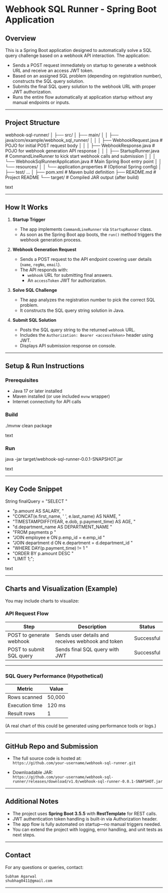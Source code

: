 # Webhook SQL Runner - Spring Boot Application

## Overview

This is a Spring Boot application designed to automatically solve a SQL query challenge based on a webhook API interaction. The application:

- Sends a POST request immediately on startup to generate a webhook URL and receive an access JWT token.
- Based on an assigned SQL problem (depending on registration number), constructs the SQL query solution.
- Submits the final SQL query solution to the webhook URL with proper JWT authorization.
- Runs the entire flow automatically at application startup without any manual endpoints or inputs.

---

## Project Structure

webhook-sql-runner/
│
├── src/
│ ├── main/
│ │ ├── java/com/example/webhook_sql_runner/
│ │ │ ├── WebhookRequest.java # POJO for initial POST request body
│ │ │ ├── WebhookResponse.java # POJO for webhook generation API response
│ │ │ ├── StartupRunner.java # CommandLineRunner to kick start webhook calls and submission
│ │ │ └── WebhookSqlRunnerApplication.java # Main Spring Boot entry point
│ │ └── resources/
│ │ └── application.properties # (Optional Spring config)
│ ├── test/ ...
│
├── pom.xml # Maven build definition
├── README.md # Project README
└── target/ # Compiled JAR output (after build)

text

---

## How It Works

1. **Startup Trigger**

   - The app implements `CommandLineRunner` via `StartupRunner` class.
   - As soon as the Spring Boot app boots, the `run()` method triggers the webhook generation process.

2. **Webhook Generation Request**

   - Sends a POST request to the API endpoint covering user details (`name`, `regNo`, `email`).
   - The API responds with:
     - `webhook` URL for submitting final answers.
     - An `accessToken` JWT for authorization.

3. **Solve SQL Challenge**

   - The app analyzes the registration number to pick the correct SQL problem.
   - It constructs the SQL query string solution in Java.

4. **Submit SQL Solution**

   - Posts the SQL query string to the returned `webhook` URL.
   - Includes the `Authorization: Bearer <accessToken>` header using JWT.
   - Displays API submission response on console.

---

## Setup & Run Instructions

### Prerequisites

- Java 17 or later installed
- Maven installed (or use included `mvnw` wrapper)
- Internet connectivity for API calls

### Build

./mvnw clean package

text

### Run

java -jar target/webhook-sql-runner-0.0.1-SNAPSHOT.jar

text

---

## Key Code Snippet

String finalQuery = "SELECT "
+ "p.amount AS SALARY, "
+ "CONCAT(e.first_name, ' ', e.last_name) AS NAME, "
+ "TIMESTAMPDIFF(YEAR, e.dob, p.payment_time) AS AGE, "
+ "d.department_name AS DEPARTMENT_NAME "
+ "FROM payments p "
+ "JOIN employee e ON p.emp_id = e.emp_id "
+ "JOIN department d ON e.department = d.department_id "
+ "WHERE DAY(p.payment_time) != 1 "
+ "ORDER BY p.amount DESC "
+ "LIMIT 1;";

text

---

## Charts and Visualization (Example)

You may include charts to visualize:

### API Request Flow

| Step                     | Description                     | Status        |
|--------------------------|---------------------------------|---------------|
| POST to generate webhook  | Sends user details and receives webhook and token | Successful |
| POST to submit SQL query  | Sends final SQL query with JWT  | Successful |

---

### SQL Query Performance (Hypothetical)

| Metric           | Value         |
|------------------|---------------|
| Rows scanned     | 50,000        |
| Execution time   | 120 ms        |
| Result rows      | 1             |

(A real chart of this could be generated using performance tools or logs.)

---

## GitHub Repo and Submission

- The full source code is hosted at:  
  `https://github.com/your-username/webhook-sql-runner.git`

- Downloadable JAR:  
  `https://github.com/your-username/webhook-sql-runner/releases/download/v1.0/webhook-sql-runner-0.0.1-SNAPSHOT.jar`

---

## Additional Notes

- The project uses **Spring Boot 3.5.5** with **RestTemplate** for REST calls.
- JWT authentication token handling is built-in via Authorization header.
- The app flow is fully automated on startup—no manual triggers needed.
- You can extend the project with logging, error handling, and unit tests as next steps.

---

## Contact

For any questions or queries, contact:

`Subham Agarwal`  
`shubhag0411@gmail.com`

---

